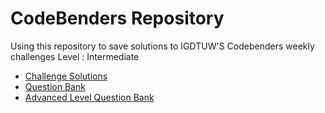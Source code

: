 # CodeBenders Repository

Using this repository to save solutions to IGDTUW'S Codebenders weekly challenges Level : Intermediate

- [Challenge Solutions](https://drive.google.com/drive/folders/1aL6laOHyGucItRrrXGQE5-cU8COZbocG?usp=sharing)
- [Question Bank](https://docs.google.com/spreadsheets/d/1T-rzqdmaUEBuZg_hSSKrXrxoSSBPrA7DtnUegfmbOKg/edit?usp=sharing)
- [Advanced Level Question Bank](https://docs.google.com/spreadsheets/d/1_UN4uSkK_-pI5cj8CcP_bIBjpblHjsJ33ycUZfGnDc4/edit#gid=0)
